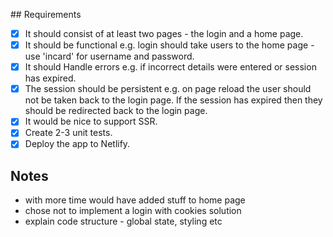 ## Requirements

- [x] It should consist of at least two pages - the login and a home page.
- [x] It should be functional e.g. login should take users to the home page - use 'incard' for username and password.
- [x] It should Handle errors e.g. if incorrect details were entered or session has expired.
- [x] The session should be persistent e.g. on page reload the user should not be taken back to the login page. If the session has expired then they should be redirected back to the login page.
- [x] It would be nice to support SSR.
- [x] Create 2-3 unit tests.
- [x] Deploy the app to Netlify.

## Notes

- with more time would have added stuff to home page
- chose not to implement a login with cookies solution
- explain code structure - global state, styling etc
